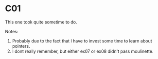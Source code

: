 # C01

This one took quite sometime to do.

Notes:
1. Probably due to the fact that I have to invest some time to learn about pointers.
2. I dont really remember, but either ex07 or ex08 didn't pass moulinette.
